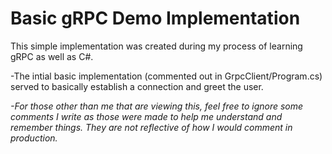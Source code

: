 # Basic gRPC Demo Implementation
This simple implementation was created during my process of learning gRPC as well as C#.

-The intial basic implementation (commented out in GrpcClient/Program.cs) served to basically establish a connection and greet the user.

*-For those other than me that are viewing this, feel free to ignore some comments I write as those were made to help me understand and remember things. 
They are not reflective of how I would comment in production.*

